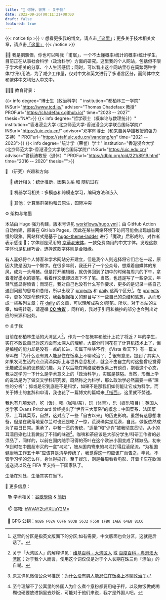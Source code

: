 ```yaml
---
title: "👋 你好，世界 - 关于我"
date: 2022-09-26T00:11:21+08:00
draft: false
featured: true
---
```


{{< notice tip >}} 💡  想看更多我的博文，请点击[「这里」](/zh/post/)；更多关于技术相关文章，请点击[「这里」](/projects) {{< /notice >}} 

<!--more-->


👨‍💻 我是劉駿傑，你也可以叫我「甫珉」，一个不太懂概率/统计的概率/统计学生，目前正在从事社会科学（政治科学）方面的研究。这里我的个人网站，包括但不限于学术相关的分享、个人生活感悟；同时，可以看出这个网站里存在简繁两种字体/字形/用法，为了减少工作量，仅对中文和英文进行了多语言区分，而简体中文和繁体中文均归入中文中。

👨🏿‍🏫 教育背景：

<div class="flink" id="article-container">
<div class="info-list-div" >

{{< info degree="博士生（政治科学）" institution="都柏林三一学院" INSurl="https://www.tcd.ie/" advisor="Thomas Chadefaux 教授" PROFurl="https://chadefaux.github.io/" time="2023 -- 2027" thesis="NA">}}
{{< info degree="哲学硕士（概率论与数理统计）" institution="香港浸会大学 (北京师范大学-香港浸会大学联合国际学院)" INSurl="https://uic.edu.cn/" advisor="邓宇辉博士（和来自黄华雄教授的强力支持）" PROFurl="https://staff.uic.edu.cn/ivandeng/en" time="2021 -- 2023">}}
{{< info degree="统计学（荣誉）学士" institution="香港浸会大学 (北京师范大学-香港浸会大学联合国际学院)" INSurl="https://uic.edu.cn/" advisor="曾镜涛教授（退休）" PROFurl="https://dblp.org/pid/221/8919.html" time="2016 -- 2020" thesis="">}}

🔭 （研究）兴趣和方向:

&nbsp; &nbsp; 🚩 统计相关：统计推断，因果关系 和 随机过程

&nbsp; &nbsp; 🚩 机器学习相关：多模态和跨模态学习，编码方法和嵌入

&nbsp; &nbsp; 🚩 其他：计算集群架构和云原生，国际冲突

⚙️ 架构与笔墨

本站由 Hugo 强力构建，版本号详见 [workflows/hugo.yml](https://github.com/TerenceLiu98/terenceliu98.github.io.source/blob/f8327d16f7880ec098bc56ead9f488b5ca18d104/.github/workflows/hugo.yml#L19)；由 GitHub Action 自动构建，部署在 GitHub Pages，因此在某些网络环境下访问可能会出现加载缓慢的现象。网站样式是基于 [hugo-theme-ladder](https://github.com/guangzhengli/hugo-theme-ladder) 进行「魔改」后形成的，对作者表示感谢 🙏；字体则是采用的 [京華老宋体](https://zhuanlan.zhihu.com/p/637491623)，一款免费商用的中文字体。发现这款字体也是机缘巧合，选择这款字体则是合眼缘。

有人喜好将个人博客和学术网站分开建立，但是我个人则选择将它们合在一起，原因大致是因为一个懒字。在很多年前，我还开了一个公众号，想乘着自媒体的东风，成为一头母猪。但是打开编辑器，就仿佛回到了初中的时候每周六的下午，拿着灌好墨水的钢笔，看着作文纸却迟迟下不了笔。当然，也还是写了一些杂文，年轻气盛显得愤青；而现在，我对自己也没有什么写作要求，更多的是记录一些自己遇到问题的思考和总结，所以出现了 [projects](/projects/) 和 [daily](/post) 这两个区分[^0]。在 [projects](/projects/) 中，更多的是命题作文，我会根据相关的题目写下一些自己的总结和感想，从而形成一些系列文章；在 [daily](/post) 的文章，可以理解成杂文/随笔。所以，对于本站的文章，如需转载，请遵循 [**CC 协议**](https://creativecommons.org/licenses/by-nc-sa/4.0/) ，同样的，我对于引用和摘抄的部分也会列出对应的来源和出处。


🤓 关于我

目前在都柏林生活的大湾区人[^1]，作为一个在概率和统计上花了将近 7 年的学生，实在不敢说自己对这方面有太深入的理解，大部分时间花在了计算机技术上了，但是编程的能力却是没有一点的长进，实属干啥啥不行。《Vista 看天下》有一篇文章叫做「为什么没有男人能忍住在饭桌上不聊政治？」[^2] 很有意思，提到了其实人如果发现生活的点点滴滴实际上与世界息息相关，就会不由自主的对这些曾经觉得无趣或遥远的议题感兴趣。为了以后能在网络或者饭桌上有谈资，抱着这个心态，我决定学习一下什么是学术意义上的「政治科学」，实属是狭隘。当然，形而上学的说法是为了做交叉学科研究罢，既然称之为科学，那么政治学必然需要一些"理性的分析"；抑或是它到底是不是科学，如果不是那我们如何能让它成为科学。而关于博士的套辞和申请，我也花了一篇博文的篇幅来[「指西」](/zh/post/phd-application/)，这里就不赘述。

我也有几项爱好，吃（饭），喝（咖啡/茶），玩（体育），乐（娱乐项目）；英国人类学家 Evans Pritchard 曾经提出了“世界三大菜系”的概念：中国菜系、法国菜系、土耳其菜系，自然，这对应了一些「自古以来」的历史影响。虽然有这思想准备，但是在我落地爱尔兰时也还是吃了一惊，荒漠确实是荒漠，自此，做饭依然成为了每日日常。秉承了，中餐一贯的传统，“适量”和“少许”被我彻底贯彻，从小的耳濡目染也让我做出了不错的味道[^3]。咖啡和茶应该是大部分学生/科研工作者的必须品了，同样的，以前在国内随手可得的茶叶在这个欧洲小国变成了稀缺品，初来乍到时在中国超市买的一盒“乌龙”，被从国内寄来的乌龙打得屁滚尿流。“为祖国健康地工作五十年”应该算是清华传统了，我觉得这一句应该广而告之，毕竟，不管学习学的怎么样，身体得搞好。至于娱乐，则是每周看看电影、开着卡车在欧洲送送货以及在 FIFA 里支持一下国家队了。

生活在别处，生活其实在当下。

🫡 更多信息：

&nbsp; 📚 学术相关：[谷歌學術](https://scholar.google.com/citations?user=GaoaZ1kAAAAJ) & [简历](https://terencelau-my.sharepoint.com/:b:/g/personal/terencelau_terencelau_onmicrosoft_com/ESH1R1joUSxOghfIGc1r9-UBL36zElJeNgYwazTSi7LNog?e=Ecmvdy)

&nbsp; 📫 邮箱: [bWVAY2tsYXUuY2M=](mailto:bWVAY2tsYXUuY2M=)

&nbsp; 🔑 GPG 公钥：`9DB6 F02A C0F6 903B 5632 F558 1FB0 1AE6 64E8 B1C6`

[^0]: 这里的分区是指英文版面下的分区;如有需要，中文版面也会分区，这就是后话了。
[^1]: 关于「大湾区人」的解释详见：[维基百科 - 大湾区人](https://zh.wikipedia.org/zh-hans/%E5%A4%A7%E7%81%A3%E5%8D%80%E4%BA%BA) 或 [百度百科 - 粤港澳大湾区](https://baike.baidu.com/item/粤港澳大湾区/19153589)；对于我个人而言，使用这个词仅仅是对于个人长期在珠三角「漂泊」的自嘲。
[^2]: 原文详见微信公众号推送：[为什么没有男人能忍住在饭桌上不聊政治？](https://mp.weixin.qq.com/s/8yo_hB0-NbfkY6Coe3yatg)
[^3]: 至今理解不了公寓里的外国人为什么煮个意粉都要用电子秤，以及做饭做成糊糊也硬要放进锅里去炒饭，可能对于他们来说，我才是外国人吧。